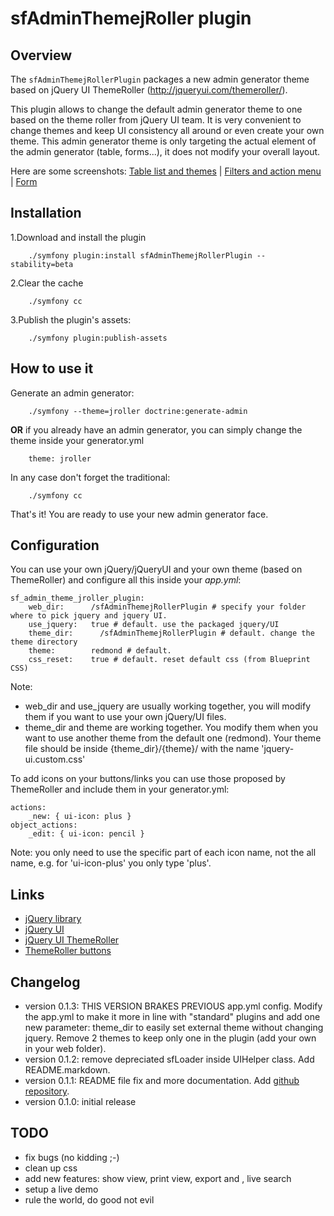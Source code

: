 # sfAdminThemejRoller plugin

## Overview
The `sfAdminThemejRollerPlugin` packages a new admin generator theme based on jQuery UI ThemeRoller (http://jqueryui.com/themeroller/).

This plugin allows to change the default admin generator theme to one based on the theme roller from jQuery UI team. 
It is very convenient to change themes and keep UI consistency all around or even create your own theme. This admin generator theme
is only targeting the actual element of the admin generator (table, forms...), it does not modify your overall layout.

Here are some screenshots: [Table list and themes](http://lh5.ggpht.com/_HlYBk55Czxc/SovPBjZPmsI/AAAAAAAAAyw/sp28Wi_hFCw/jroller-list-themes.png?imgmax=800) | [Filters and action menu](http://lh6.ggpht.com/_HlYBk55Czxc/SpIBG_3Mw4I/AAAAAAAAAy8/6YlRs4ciikM/jroller-list-filters.png?imgmax=800) | [Form](http://lh4.ggpht.com/_HlYBk55Czxc/SpICgt-bCwI/AAAAAAAAAzI/m107vadkdJg/jroller-form.png?imgmax=800)

## Installation

1.Download and install the plugin

		./symfony plugin:install sfAdminThemejRollerPlugin --stability=beta

2.Clear the cache

		./symfony cc

3.Publish the plugin's assets:

		./symfony plugin:publish-assets


## How to use it

Generate an admin generator:

		./symfony --theme=jroller doctrine:generate-admin

**OR** if you already have an admin generator, you can simply change the theme inside your generator.yml

		theme: jroller

In any case don't forget the traditional:

		./symfony cc

That's it! You are ready to use your new admin generator face.

## Configuration

You can use your own jQuery/jQueryUI and your own theme (based on ThemeRoller) and configure all this inside your *app.yml*:

	sf_admin_theme_jroller_plugin:
		web_dir:      /sfAdminThemejRollerPlugin # specify your folder where to pick jquery and jquery UI.
		use_jquery:   true # default. use the packaged jquery/UI
		theme_dir:		/sfAdminThemejRollerPlugin # default. change the theme directory
		theme:        redmond # default. 
		css_reset:    true # default. reset default css (from Blueprint CSS)

Note:

* web_dir and use_jquery are usually working together, you will modify them if you want to use your own jQuery/UI files.
* theme_dir and theme are working together. You modify them when you want to use another theme from the default one (redmond). Your theme file should be inside {theme_dir}/{theme}/ with the name 'jquery-ui.custom.css'

To add icons on your buttons/links you can use those proposed by ThemeRoller and include them in your generator.yml:

	actions:
		_new: { ui-icon: plus }
	object_actions:
		_edit: { ui-icon: pencil }

Note: you only need to use the specific part of each icon name, not the all name, e.g. for 'ui-icon-plus' you only type 'plus'.

## Links

* [jQuery library](http://jquery.com/)
* [jQuery UI](http://jqueryui.com/)
* [jQuery UI ThemeRoller](http://jqueryui.com/themeroller/)
* [ThemeRoller buttons](http://www.filamentgroup.com/lab/jquery_ipod_style_and_flyout_menus/)

## Changelog

* version 0.1.3: THIS VERSION BRAKES PREVIOUS app.yml config. Modify the app.yml to make it more in line with "standard" plugins and add one new parameter: theme_dir to easily set external theme without changing jquery. Remove 2 themes to keep only one in the plugin (add your own in your web folder).
* version 0.1.2: remove depreciated sfLoader inside UIHelper class. Add README.markdown.
* version 0.1.1: README file fix and more documentation. Add [github repository](http://github.com/gestadieu/sfAdminThemejRollerPlugin/).
* version 0.1.0: initial release

## TODO

* fix bugs (no kidding ;-)
* clean up css
* add new features: show view, print view, export and , live search
* setup a live demo
* rule the world, do good not evil
